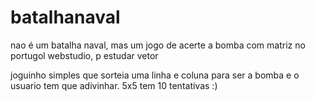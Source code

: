 # batalhanaval
nao é um batalha naval, mas um jogo de acerte a bomba com matriz no portugol webstudio, p estudar vetor

joguinho simples que sorteia uma linha e coluna para ser a bomba e o usuario tem que adivinhar. 5x5 tem 10 tentativas :)
